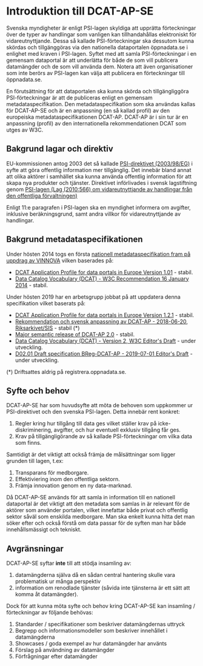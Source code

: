 # Introduktion till DCAT-AP-SE

Svenska myndigheter är enligt PSI-lagen skyldiga att upprätta förteckningar över de typer av handlingar som
vanligen kan tillhandahållas elektroniskt för vidareutnyttjande. Dessa så kallade PSI-förteckningar ska
dessutom kunna skördas och tillgänggöras via den nationella dataportalen öppnadata.se i enlighet med kraven
i PSI-lagen. Syftet med att samla PSI-förteckningar i en gemensam dataportal är att underlätta för både de som
vill publicera datamängder och de som vill använda dem. Notera att även organisationer som inte berörs av PSI-lagen kan välja att publicera en förteckningar till öppnadata.se.


En förutsättning för att dataportalen ska kunna skörda och tillgängliggöra PSI-förteckningar är att de publiceras enligt en gemensam metadataspecifikation. Den metadataspecifikation som ska användas kallas för DCAT-AP-SE och är en anpassning (en så kallad profil) av den europeiska metadataspecifikationen DCAT-AP. DCAT-AP är i sin tur är en anpassning (profil) av den internationella rekommendationen DCAT som utges av W3C.

## Bakgrund lagar och direktiv

EU-kommissionen antog 2003 det så kallade [PSI-direktivet (2003/98/EG)](https://eur-lex.europa.eu/legal-content/en/ALL/?uri=CELEX:32003L0098) i syfte att göra offentlig information mer tillgänglig. Det innebär bland annat att olika aktörer i samhället ska kunna använda offentlig information för att skapa nya produkter och tjänster. Direktivet införlivades i svensk lagstiftning genom [PSI-lagen (Lag (2010:566) om vidareutnyttjande av handlingar från den offentliga förvaltningen)](https://www.riksdagen.se/sv/dokument-lagar/dokument/svensk-forfattningssamling/lag-2010566-om-vidareutnyttjande-av-handlingar_sfs-2010-566)

Enligt 11:e paragrafen i PSI-lagen ska en myndighet informera om avgifter, inklusive beräkningsgrund, samt andra villkor för vidareutnyttjande av handlingar.

## Bakgrund metadataspecifikationen

Under hösten 2014 togs en första [nationell metadataspecifikation fram på uppdrag av VINNOVA](https://lankadedata.se/spec/DCAT-AP-SE/) vilken baserades på:
- [DCAT Application Profile for data portals in Europe Version 1.01](https://joinup.ec.europa.eu/solution/dcat-application-profile-data-portals-europe/release/10) - stabil.
- [Data Catalog Vocabulary (DCAT) - W3C Recommendation 16 January 2014](https://www.w3.org/TR/vocab-dcat/) - stabil.

Under hösten 2019 har en arbetsgrupp jobbat på att uppdatera denna specifikation vilket baserats på:
- [DCAT Application Profile for data portals in Europe Version 1.2.1](https://joinup.ec.europa.eu/release/dcat-ap/121) - stabil.
- [Rekommendation och svensk anpassning av DCAT-AP - 2018-06-20, Riksarkivet/SIS](https://oppnadata.se/wp-content/uploads/2018/06/Bilaga_8_DCAT-AP1.1-Svensk-rekommendation.pdf) - stabil (*)
- [Major semantic release of DCAT-AP 2.0](https://joinup.ec.europa.eu/solution/dcat-application-profile-data-portals-europe/news/dcat-ap-releases-2019) - stabil.
- [Data Catalog Vocabulary (DCAT) - Version 2, W3C Editor's Draft](https://w3c.github.io/dxwg/dcat/) - under utveckling.
- [D02.01 Draft specification BReg-DCAT-AP - 2019-07-01 Editor's Draft](https://joinup.ec.europa.eu/solution/abr-specification-registry-registries) - under utveckling.

(*) Driftsattes aldrig på registrera.oppnadata.se.

## Syfte och behov

DCAT-AP-SE har som huvudsyfte att möta de behoven som uppkommer ur PSI-direktivet och den svenska PSI-lagen. Detta innebär rent konkret:

1. Regler kring hur tillgång till data ges vilket ställer krav på icke-diskriminering, avgifter, och hur eventuell exklusiv tillgång får ges.
2. Krav på tillgängligörande av så kallade PSI-förteckningar om vilka data som finns. 

Samtidigt är det viktigt att också främja de målsättningar som ligger grunden till lagen, t.ex:

1. Transparans för medborgare.
2. Effektiviering inom den offentliga sektorn.
3. Främja innovation genom en ny data-marknad.

Då DCAT-AP-SE används för att samla in information till en nationell dataportal är det viktigt att den metadata som samlas in är relevant för de aktörer som använder portalen, vilket innefattar både privat och offentlig sektor såväl som enskilda medborgare. Man ska enkelt kunna hitta det man söker efter och också förstå om data passar för de syften man har både innehållsmässigt och tekniskt.

## Avgränsningar

DCAT-AP-SE syftar **inte** till att stödja insamling av:
1. datamängderna själva då en sådan central hantering skulle vara problematisk ur många perspektiv
2. information om renodlade tjänster (såvida inte tjänsterna är ett sätt att komma åt datamängder).

Dock för att kunna möta syfte och behov kring DCAT-AP-SE kan insamling / förteckningar av följande behövas:
1. Standarder / specifikationer som beskriver datamängdernas uttryck
2. Begrepp och informationsmodeller som beskriver innehållet i datamängderna
3. Showcases / goda exempel av hur datamängder har använts 
4. Förslag på användning av datamängder
5. Förfrågningar efter datamängder
